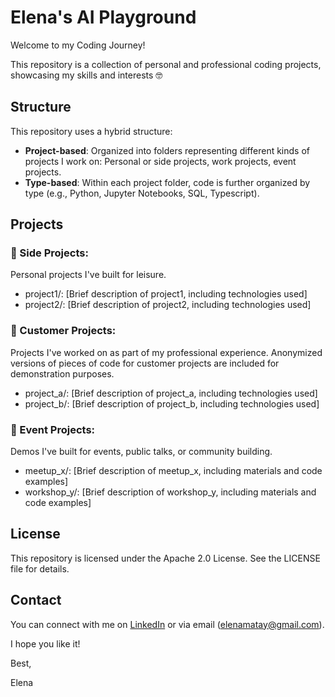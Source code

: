 # Elena's AI Playground

Welcome to my Coding Journey!

This repository is a collection of personal and professional coding projects, showcasing my skills and interests 🤓

## Structure

This repository uses a hybrid structure:

- **Project-based**: Organized into folders representing different kinds of projects I work on: Personal or side projects, work projects, event projects.
- **Type-based**: Within each project folder, code is further organized by type (e.g., Python, Jupyter Notebooks, SQL, Typescript).

## Projects

### 🤠 Side Projects:
Personal projects I've built for leisure.
- project1/: [Brief description of project1, including technologies used]
- project2/: [Brief description of project2, including technologies used]

### 💼 Customer Projects:
Projects I've worked on as part of my professional experience. Anonymized versions of pieces of code for customer projects are included for demonstration purposes.
- project_a/: [Brief description of project_a, including technologies used]
- project_b/: [Brief description of project_b, including technologies used]

### 📢 Event Projects:
Demos I've built for events, public talks, or community building.
- meetup_x/: [Brief description of meetup_x, including materials and code examples]
- workshop_y/: [Brief description of workshop_y, including materials and code examples]


## License

This repository is licensed under the Apache 2.0 License. See the LICENSE file for details.

## Contact

You can connect with me on [LinkedIn](https://www.linkedin.com/in/elena-mata-yandiola/) or via email (elenamatay@gmail.com).

I hope you like it!

Best,

Elena

